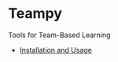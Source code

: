 # Teampy

Tools for Team-Based Learning

* [Installation and Usage](https://falkr.github.io/teampy/)
